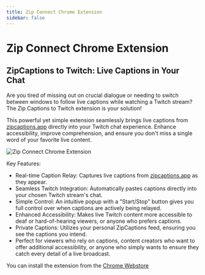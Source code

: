 ```yaml
---
title: Zip Connect Chrome Extension
sidebar: false
---
```


# Zip Connect Chrome Extension
## ZipCaptions to Twitch: Live Captions in Your Chat

Are you tired of missing out on crucial dialogue or needing to switch between windows to follow live captions while watching a Twitch stream? The Zip Captions to Twitch extension is your solution!

This powerful yet simple extension seamlessly brings live captions from [zipcaptions.app](https://zipcaptions.app) directly into your Twitch chat experience. Enhance accessibility, improve comprehension, and ensure you don't miss a single word of your favorite live content.

![Zip Connect Chrome Extension](/images/zipconnect.png)

Key Features:

- Real-time Caption Relay: Captures live captions from [zipcaptions.app](https://zipcaptions.app) as they appear.
- Seamless Twitch Integration: Automatically pastes captions directly into your chosen Twitch stream's chat.
- Simple Control: An intuitive popup with a "Start/Stop" button gives you full control over when captions are actively being relayed.
- Enhanced Accessibility: Makes live Twitch content more accessible to deaf or hard-of-hearing viewers, or anyone who prefers captions.
- Private Captions: Utilizes your personal ZipCaptions feed, ensuring you see the captions you intend.
- Perfect for viewers who rely on captions, content creators who want to offer additional accessibility, or anyone who simply wants to ensure they catch every detail of a live broadcast.

You can install the extension from the [Chrome Webstore](https://chromewebstore.google.com/detail/zip-connect/fgfmfpnphfpiafhipdhjdlfakepdopga?authuser=0&hl=en-GB)